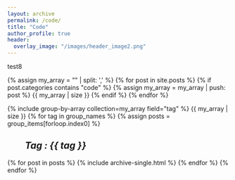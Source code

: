```yaml
---
layout: archive
permalink: /code/
title: "Code"
author_profile: true
header:
  overlay_image: "/images/header_image2.png"
---
```


test8

{% assign my_array = "" | split: ',' %}
{% for post in site.posts %}
  {% if post.categories contains "code" %}
     {% assign my_array = my_array | push: post %}
     {{ my_array | size }}
  {% endif %}
{% endfor %}


{% include group-by-array collection=my_array field="tag" %}
{{ my_array | size }}
{% for tag in group_names %}
  {% assign posts = group_items[forloop.index0] %}
  <h2 id="{{ tag | slugify }}"
   class="archive__subtitle"><i style="margin-left: 40px">Tag : {{ tag }}</i></h2>
  {% for post in posts %}
    {% include archive-single.html %}
  {% endfor %}
{% endfor %}
